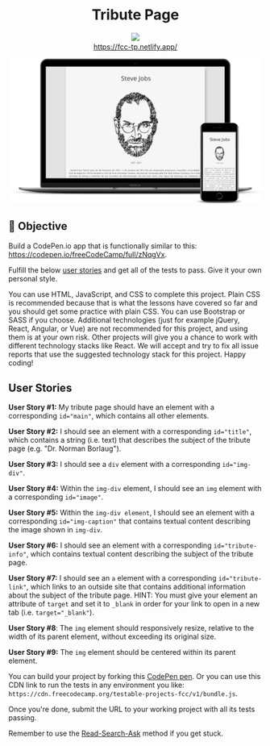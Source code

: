 <h1 align="center">
Tribute Page
</h1>

<p align="center">
  <img src="https://img.shields.io/badge/🌐%20LIVE%20PREVIEW:-0a0a22?style=flat-square">
  <br>
  <a href="https://fcc-tp.netlify.app/">https://fcc-tp.netlify.app/</a>
</p>

<p>
  <img src="../../.github/tribute-screenshot.png" alt="screenshot" >
</p>

## :dart: Objective
Build a CodePen.io app that is functionally similar to this: https://codepen.io/freeCodeCamp/full/zNqgVx.

Fulfill the below [user stories](https://en.wikipedia.org/wiki/User_story) and get all of the tests to pass. Give it your own personal style.

You can use HTML, JavaScript, and CSS to complete this project. Plain CSS is recommended because that is what the lessons have covered so far and you should get some practice with plain CSS. You can use Bootstrap or SASS if you choose. Additional technologies (just for example jQuery, React, Angular, or Vue) are not recommended for this project, and using them is at your own risk. Other projects will give you a chance to work with different technology stacks like React. We will accept and try to fix all issue reports that use the suggested technology stack for this project. Happy coding!

## User Stories

**User Story #1:** My tribute page should have an element with a corresponding `id="main"`, which contains all other elements.

**User Story #2:** I should see an element with a corresponding `id="title"`, which contains a string (i.e. text) that describes the subject of the tribute page (e.g. "Dr. Norman Borlaug").

**User Story #3:** I should see a `div` element with a corresponding `id="img-div"`.

**User Story #4:** Within the `img-div` element, I should see an `img` element with a corresponding `id="image"`.

**User Story #5:** Within the `img-div element`, I should see an element with a corresponding `id="img-caption"` that contains textual content describing the image shown in `img-div`.

**User Story #6:** I should see an element with a corresponding `id="tribute-info"`, which contains textual content describing the subject of the tribute page.

**User Story #7:** I should see an `a` element with a corresponding `id="tribute-link"`, which links to an outside site that contains additional information about the subject of the tribute page. HINT: You must give your element an attribute of `target` and set it to `_blank` in order for your link to open in a new tab (i.e. `target="_blank"`).

**User Story #8**: The `img` element should responsively resize, relative to the width of its parent element, without exceeding its original size.

**User Story #9:** The `img` element should be centered within its parent element.

You can build your project by forking this [CodePen pen](http://codepen.io/freeCodeCamp/pen/MJjpwO). Or you can use this CDN link to run the tests in any environment you like: `https://cdn.freecodecamp.org/testable-projects-fcc/v1/bundle.js`.

Once you're done, submit the URL to your working project with all its tests passing.

Remember to use the [Read-Search-Ask](https://www.freecodecamp.org/forum/t/how-to-get-help-when-you-are-stuck-coding/19514) method if you get stuck.
